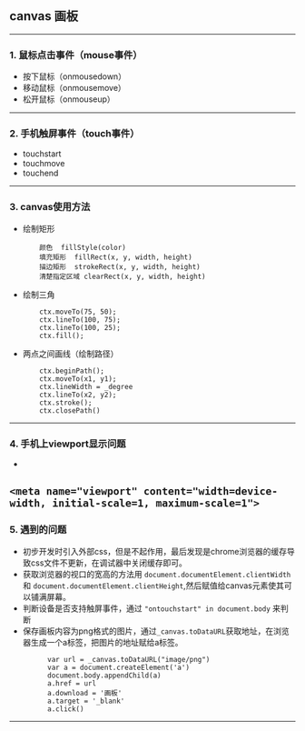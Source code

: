 ## canvas 画板
---
### 1. 鼠标点击事件（mouse事件）
* 按下鼠标（onmousedown）
* 移动鼠标（onmousemove）
* 松开鼠标（onmouseup）
---
### 2. 手机触屏事件（touch事件）
* touchstart
* touchmove
* touchend
---
### 3. canvas使用方法
* 绘制矩形
    ``` 
        颜色  fillStyle(color) 
        填充矩形  fillRect(x, y, width, height) 
        描边矩形  strokeRect(x, y, width, height) 
        清楚指定区域 clearRect(x, y, width, height) 
    ```
* 绘制三角
    ``` ctx.beginPath();
        ctx.moveTo(75, 50);
        ctx.lineTo(100, 75);
        ctx.lineTo(100, 25);
        ctx.fill();
    ```
* 两点之间画线（绘制路径）
    ```
        ctx.beginPath();
        ctx.moveTo(x1, y1);
        ctx.lineWidth = _degree
        ctx.lineTo(x2, y2);
        ctx.stroke();
        ctx.closePath()
    ```
___
### 4. 手机上viewport显示问题
*
``` <meta name="viewport" content="width=device-width, initial-scale=1, maximum-scale=1"> ```
---
### 5. 遇到的问题
* 初步开发时引入外部css，但是不起作用，最后发现是chrome浏览器的缓存导致css文件不更新，在调试器中关闭缓存即可。
* 获取浏览器的视口的宽高的方法用 ``` document.documentElement.clientWidth ``` 和 ``` document.documentElement.clientHeight ```,然后赋值给canvas元素使其可以铺满屏幕。
* 判断设备是否支持触屏事件，通过 ``` "ontouchstart" in document.body ``` 来判断
* 保存画板内容为png格式的图片，通过``` _canvas.toDataURL ```获取地址，在浏览器生成一个a标签，把图片的地址赋给a标签。
  ``` 
        var url = _canvas.toDataURL("image/png")
        var a = document.createElement('a')
        document.body.appendChild(a)
        a.href = url
        a.download = '画板'
        a.target = '_blank'
        a.click()
  ```
---